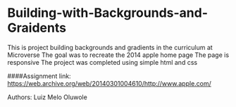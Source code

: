 # Building-with-Backgrounds-and-Graidents

This is project building backgrounds and gradients in the curriculum at Microverse
The goal was to recreate the 2014 apple home page
The page is responsive
The project was completed using simple html and css

####Assignment link: https://web.archive.org/web/20140301004610/http://www.apple.com/

Authors:
Luiz Melo
Oluwole
